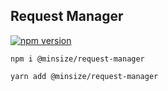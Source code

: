 ## Request Manager
[![npm version](https://img.shields.io/npm/v/@minsize/request-manager)](https://www.npmjs.com/package/@minsize/request-manager)

```
npm i @minsize/request-manager

yarn add @minsize/request-manager
```